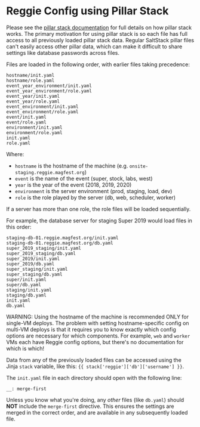 # Reggie Config using Pillar Stack

Please see the [pillar stack documentation](https://docs.saltstack.com/en/latest/ref/pillar/all/salt.pillar.stack.html)
for full details on how pillar stack works. The primary motivation for using
pillar stack is so each file has full access to all previously loaded pillar
stack data. Regular SaltStack pillar files can't easily access other pillar
data, which can make it difficult to share settings like database passwords
across files.

Files are loaded in the following order, with earlier files taking precedence:

```
hostname/init.yaml
hostname/role.yaml
event_year_environment/init.yaml
event_year_environment/role.yaml
event_year/init.yaml
event_year/role.yaml
event_environment/init.yaml
event_environment/role.yaml
event/init.yaml
event/role.yaml
environment/init.yaml
environment/role.yaml
init.yaml
role.yaml
```

Where:
* `hostname` is the hostname of the machine (e.g. `onsite-staging.reggie.magfest.org`)
* `event` is the name of the event (super, stock, labs, west)
* `year` is the year of the event (2018, 2019, 2020)
* `environment` is the server environment (prod, staging, load, dev)
* `role` is the role played by the server (db, web, scheduler, worker)

If a server has more than one role, the role files will be loaded sequentially.

For example, the database server for staging Super 2019 would load files in this order:

```
staging-db-01.reggie.magfest.org/init.yaml
staging-db-01.reggie.magfest.org/db.yaml
super_2019_staging/init.yaml
super_2019_staging/db.yaml
super_2019/init.yaml
super_2019/db.yaml
super_staging/init.yaml
super_staging/db.yaml
super/init.yaml
super/db.yaml
staging/init.yaml
staging/db.yaml
init.yaml
db.yaml
```

WARNING: Using the hostname of the machine is recommended ONLY for single-VM
deploys. The problem with setting hostname-specific config on multi-VM deploys
is that it requires you to know exactly which config options are necessary for
which components. For example, `web` and `worker` VMs each have Reggie config
options, but there's no documentation for which is which!

Data from any of the previously loaded files can be accessed using the Jinja
`stack` variable, like this: `{{ stack['reggie']['db']['username'] }}`.

The `init.yaml` file in each directory should open with the following line:
```
__: merge-first
```

Unless you know what you're doing, any _other_ files (like `db.yaml`)
should **NOT** include the `merge-first` directive. This ensures the
settings are merged in the correct order, and are available in any
subsequently loaded file.
